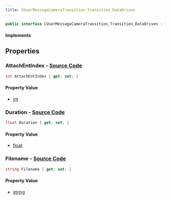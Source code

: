 ```yaml
---
title: CUserMessageCameraTransition_Transition_DataDriven
---
```


```csharp
public interface CUserMessageCameraTransition_Transition_DataDriven : ITypedProtobuf<CUserMessageCameraTransition_Transition_DataDriven>, INativeHandle
```

#### Implements

## Properties

### **AttachEntIndex** - [Source Code](https://github.com/swiftly-solution/swiftlys2/blob/main/managed/src/SwiftlyS2.Generated/Protobufs/Interfaces/CUserMessageCameraTransition_Transition_DataDriven.cs#L16)

```csharp
int AttachEntIndex { get; set; }
```

#### Property Value

- [int](https://learn.microsoft.com/dotnet/api/system.int32)

### **Duration** - [Source Code](https://github.com/swiftly-solution/swiftlys2/blob/main/managed/src/SwiftlyS2.Generated/Protobufs/Interfaces/CUserMessageCameraTransition_Transition_DataDriven.cs#L19)

```csharp
float Duration { get; set; }
```

#### Property Value

- [float](https://learn.microsoft.com/dotnet/api/system.single)

### **Filename** - [Source Code](https://github.com/swiftly-solution/swiftlys2/blob/main/managed/src/SwiftlyS2.Generated/Protobufs/Interfaces/CUserMessageCameraTransition_Transition_DataDriven.cs#L13)

```csharp
string Filename { get; set; }
```

#### Property Value

- [string](https://learn.microsoft.com/dotnet/api/system.string)


